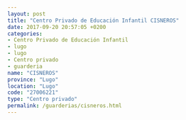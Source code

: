 ```yaml
---
layout: post
title: "Centro Privado de Educación Infantil CISNEROS"
date: 2017-09-20 20:57:05 +0200
categories:
- Centro Privado de Educación Infantil
- lugo
- lugo
- Centro privado
- guarderia
name: "CISNEROS"
province: "Lugo"
location: "Lugo"
code: "27006221"
type: "Centro privado"
permalink: /guarderias/cisneros.html
---
```

